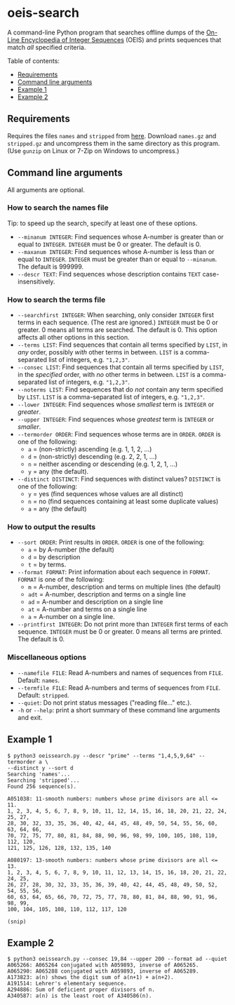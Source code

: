 # oeis-search
A command-line Python program that searches offline dumps of the [On-Line Encyclopedia of Integer Sequences](https://oeis.org) (OEIS) and prints sequences that match *all* specified criteria.

Table of contents:
* [Requirements](#requirements)
* [Command line arguments](#command-line-arguments)
* [Example 1](#example-1)
* [Example 2](#example-2)

## Requirements
Requires the files `names` and `stripped` from [here](https://oeis.org/wiki/QandA_For_New_OEIS#The_files_stripped.gz.2C_names.gz). Download `names.gz` and `stripped.gz` and uncompress them in the same directory as this program. (Use `gunzip` on Linux or 7-Zip on Windows to uncompress.)

## Command line arguments
All arguments are optional.

### How to search the names file
Tip: to speed up the search, specify at least one of these options.
* `--minanum INTEGER`: Find sequences whose A-number is greater than or equal to `INTEGER`. `INTEGER` must be 0 or greater. The default is 0.
* `--maxanum INTEGER`: Find sequences whose A-number is less than or equal to `INTEGER`. `INTEGER` must be greater than or equal to `--minanum`. The default is 999999.
* `--descr TEXT`: Find sequences whose description contains `TEXT` case-insensitively.

### How to search the terms file
* `--searchfirst INTEGER`: When searching, only consider `INTEGER` first terms in each sequence. (The rest are ignored.) `INTEGER` must be 0 or greater. 0 means all terms are searched. The default is 0. This option affects all other options in this section.
* `--terms LIST`: Find sequences that contain all terms specified by `LIST`, in *any* order, possibly *with* other terms in between. `LIST` is a comma-separated list of integers, e.g. `"1,2,3"`.
* `--consec LIST`: Find sequences that contain all terms specified by `LIST`, in the *specified* order, with *no* other terms in between. `LIST` is a comma-separated list of integers, e.g. `"1,2,3"`.
* `--noterms LIST`: Find sequences that do *not* contain any term specified by `LIST`. `LIST` is a comma-separated list of integers, e.g. `"1,2,3"`.
* `--lower INTEGER`: Find sequences whose *smallest* term is `INTEGER` or *greater*.
* `--upper INTEGER`: Find sequences whose *greatest* term is `INTEGER` or *smaller*.
* `--termorder ORDER`: Find sequences whose terms are in `ORDER`. `ORDER` is one of the following:
  * `a` = (non-strictly) ascending (e.g. 1, 1, 2, &hellip;)
  * `d` = (non-strictly) descending (e.g. 2, 2, 1, &hellip;)
  * `n` = neither ascending or descending (e.g. 1, 2, 1, &hellip;)
  * `y` = any (the default).
* `--distinct DISTINCT`: Find sequences with distinct values? `DISTINCT` is one of the following:
  * `y` = yes (find sequences whose values are all distinct)
  * `n` = no (find sequences containing at least some duplicate values)
  * `a` = any (the default)

### How to output the results
* `--sort ORDER`: Print results in `ORDER`. `ORDER` is one of the following:
  * `a` = by A-number (the default)
  * `d` = by description
  * `t` = by terms.
* `--format FORMAT`: Print information about each sequence in `FORMAT`. `FORMAT` is one of the following:
  * `m` = A-number, description and terms on multiple lines (the default)
  * `adt` = A-number, description and terms on a single line
  * `ad` = A-number and description on a single line
  * `at` = A-number and terms on a single line
  * `a` = A-number on a single line.
* `--printfirst INTEGER`: Do not print more than `INTEGER` first terms of each sequence. `INTEGER` must be 0 or greater. 0 means all terms are printed. The default is 0.

### Miscellaneous options
* `--namefile FILE`: Read A-numbers and names of sequences from `FILE`. Default: `names`.
* `--termfile FILE`: Read A-numbers and terms of sequences from `FILE`. Default: `stripped`.
* `--quiet`: Do not print status messages ("reading file..." etc.).
* `-h` or `--help`: print a short summary of these command line arguments and exit.

## Example 1
```
$ python3 oeissearch.py --descr "prime" --terms "1,4,5,9,64" --termorder a \
--distinct y --sort d
Searching 'names'...
Searching 'stripped'...
Found 256 sequence(s).

A051038: 11-smooth numbers: numbers whose prime divisors are all <= 11.
1, 2, 3, 4, 5, 6, 7, 8, 9, 10, 11, 12, 14, 15, 16, 18, 20, 21, 22, 24, 25, 27,
28, 30, 32, 33, 35, 36, 40, 42, 44, 45, 48, 49, 50, 54, 55, 56, 60, 63, 64, 66,
70, 72, 75, 77, 80, 81, 84, 88, 90, 96, 98, 99, 100, 105, 108, 110, 112, 120,
121, 125, 126, 128, 132, 135, 140

A080197: 13-smooth numbers: numbers whose prime divisors are all <= 13.
1, 2, 3, 4, 5, 6, 7, 8, 9, 10, 11, 12, 13, 14, 15, 16, 18, 20, 21, 22, 24, 25,
26, 27, 28, 30, 32, 33, 35, 36, 39, 40, 42, 44, 45, 48, 49, 50, 52, 54, 55, 56,
60, 63, 64, 65, 66, 70, 72, 75, 77, 78, 80, 81, 84, 88, 90, 91, 96, 98, 99,
100, 104, 105, 108, 110, 112, 117, 120

(snip)
```

## Example 2
```
$ python3 oeissearch.py --consec 19,84 --upper 200 --format ad --quiet
A065266: A065264 conjugated with A059893, inverse of A065265.
A065290: A065288 conjugated with A059893, inverse of A065289.
A173823: a(n) shows the digit sum of a(n+1) + a(n+2).
A191514: Lehrer's elementary sequence.
A294886: Sum of deficient proper divisors of n.
A340587: a(n) is the least root of A340586(n).
```
